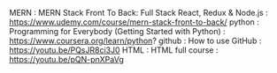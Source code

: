 MERN : MERN Stack Front To Back: Full Stack React, Redux & Node.js : https://www.udemy.com/course/mern-stack-front-to-back/
python : Programming for Everybody (Getting Started with Python) : https://www.coursera.org/learn/python?
github : How to use GitHub : https://youtu.be/PQsJR8ci3J0
HTML : HTML full course : https://youtu.be/pQN-pnXPaVg
